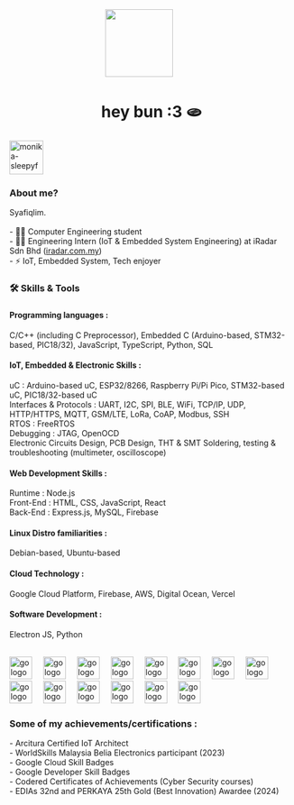 <div align="center"> 
  <img src="https://i.postimg.cc/4NGsHWYd/8tc3q1.gif" height="120"/>
  <img width="40" />
</div>

<h1 align="center">hey bun :3 🫓</h1>

###

<div align="left">
  <img src="https://i.postimg.cc/tJ9zQ04w/monika-sleepyface-removebg.png" height="60" alt="monika-sleepyface-removebg" /><img width="60">
  <h3>About me?</h3>
</div>

<p align="left">Syafiqlim.<br><br>- 👨‍🎓 Computer Engineering student <br>- 👨‍💻 Engineering Intern (IoT & Embedded System Engineering) at iRadar Sdn Bhd (<a href="https://iradar.com.my/">iradar.com.my</a>)<br>- ⚡ IoT, Embedded System, Tech enjoyer </p>

###

<h3 align="left">🛠 Skills & Tools</h3>

###
<div align="left">
    <h4>Programming languages : </h4>
    <p> C/C++ (including C Preprocessor), Embedded C (Arduino-based, STM32-based, PIC18/32), JavaScript, TypeScript, Python, SQL </p>
    <h4>IoT, Embedded & Electronic Skills : </h4>
    <p> uC : Arduino-based uC, ESP32/8266, Raspberry Pi/Pi Pico, STM32-based uC, PIC18/32-based uC <br>
     Interfaces & Protocols : UART, I2C, SPI, BLE, WiFi, TCP/IP, UDP, HTTP/HTTPS, MQTT, GSM/LTE, LoRa, CoAP, Modbus, SSH <br>
     RTOS : FreeRTOS <br>
     Debugging : JTAG, OpenOCD <br>
     Electronic Circuits Design, PCB Design, THT & SMT Soldering, testing & troubleshooting (multimeter, oscilloscope) </p>
    <h4>Web Development Skills : </h4>
    <p> Runtime : Node.js
    <br> Front-End : HTML, CSS, JavaScript, React
    <br> Back-End : Express.js, MySQL, Firebase </p>
    <h4>Linux Distro familiarities : </h4>
    <p> Debian-based, Ubuntu-based</p>
    <h4> Cloud Technology : </h4>
    <p> Google Cloud Platform, Firebase, AWS, Digital Ocean, Vercel </p>
    <h4> Software Development : </h4>
    <p> Electron JS, Python </p>
</div>

<br>

<div align="left">
  <img src="https://devicon-website.vercel.app/api/c/original.svg" height="40" alt="go logo"  />
  <img width="12" />
  <img src="https://devicon-website.vercel.app/api/cplusplus/original.svg" height="40" alt="go logo"  />
  <img width="12" />
  <img src="https://devicon-website.vercel.app/api/embeddedc/plain-wordmark.svg" height="40" alt="go logo"  />
  <img width="12" />
  <img src="https://devicon-website.vercel.app/api/arduino/original-wordmark.svg" height="40" alt="go logo"  />
  <img width="12" />
  <img src="https://devicon-website.vercel.app/api/mysql/original.svg" height="40" alt="go logo"  />
  <img width="12" />
  <img src="https://devicon-website.vercel.app/api/javascript/original.svg" height="40" alt="go logo"  />
  <img width="12" />
  <img src="https://devicon-website.vercel.app/api/typescript/original.svg" height="40" alt="go logo"  />
  <img width="12" />
  <img src="https://devicon-website.vercel.app/api/nodejs/original-wordmark.svg" height="40" alt="go logo"  />
  <img width="12" />
  <img src="https://devicon-website.vercel.app/api/express/original-wordmark.svg" height="40" alt="go logo"  />
  <img width="12" />
  <img src="https://devicon-website.vercel.app/api/react/original.svg" height="40" alt="go logo"  />
  <img width="12" />
  <img src="https://devicon-website.vercel.app/api/vscode/original.svg" height="40" alt="go logo"  />
  <img width="12" />
  <img src="https://devicon-website.vercel.app/api/googlecloud/original.svg" height="40" alt="go logo"  />
  <img width="12" />
  <img src="https://devicon-website.vercel.app/api/linux/original.svg" height="40" alt="go logo"  />
  <img width="12" />
  <img src="https://devicon-website.vercel.app/api/ubuntu/plain-wordmark.svg" height="40" alt="go logo"  />
  <img width="12" />
</div>

###

<div align="left">
    <h3>Some of my achievements/certifications : </h3>
    <p> - Arcitura Certified IoT Architect
    <br>- WorldSkills Malaysia Belia Electronics participant (2023)
    <br>- Google Cloud Skill Badges
    <br>- Google Developer Skill Badges
    <br>- Codered Certificates of Achievements (Cyber Security courses)
    <br>- EDIAs 32nd and PERKAYA 25th Gold (Best Innovation) Awardee (2024) </p>
</div>

###
